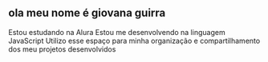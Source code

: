 ## ola meu nome é giovana guirra

Estou estudando na Alura
Estou me desenvolvendo na linguagem JavaScript
Utilizo esse espaço para minha organização e compartilhamento dos meu projetos desenvolvidos
